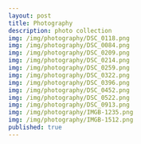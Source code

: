 ```yaml
---
layout: post
title: Photography
description: photo collection
img: /img/photography/DSC_0118.png	
img: /img/photography/DSC_0084.png
img: /img/photography/DSC_0209.png
img: /img/photography/DSC_0214.png
img: /img/photography/DSC_0259.png
img: /img/photography/DSC_0322.png
img: /img/photography/DSC_0396.png
img: /img/photography/DSC_0452.png
img: /img/photography/DSC_0522.png
img: /img/photography/DSC_0913.png
img: /img/photography/IMGB-1235.png
img: /img/photography/IMGB-1512.png
published: true
---
```

